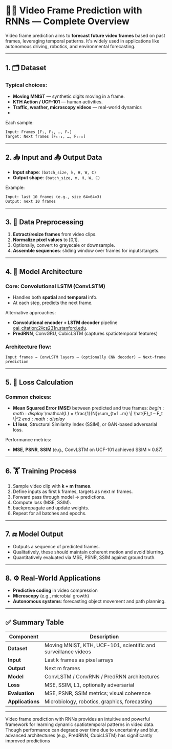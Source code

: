 # 🎥🔮 Video Frame Prediction with RNNs — Complete Overview

Video frame prediction aims to **forecast future video frames** based on past frames, leveraging temporal patterns. It's widely used in applications like autonomous driving, robotics, and environmental forecasting.

---

## 1. 🗂 Dataset

### Typical choices:
- **Moving MNIST** — synthetic digits moving in a frame.
- **KTH Action / UCF-101** — human activities.
- **Traffic, weather, microscopy videos** — real-world dynamics
- 
Each sample:
```
Input: Frames [F₁, F₂, …, Fₖ]
Target: Next frames [Fₖ₊₁, …, Fₖ₊ₘ]
```

---

## 2. 📥 Input and 📤 Output Data

- **Input shape**: `(batch_size, k, H, W, C)`
- **Output shape**: `(batch_size, m, H, W, C)`

Example:
```
Input: last 10 frames (e.g., size 64×64×3)
Output: next 10 frames
```

---

## 3. 🧹 Data Preprocessing

1. **Extract/resize frames** from video clips.
2. **Normalize pixel values** to [0,1].
3. Optionally, convert to grayscale or downsample.
4. **Assemble sequences**: sliding window over frames for inputs/targets.

---

## 4. 🧠 Model Architecture

### Core: Convolutional LSTM (ConvLSTM)
- Handles both **spatial** and **temporal** info.
- At each step, predicts the next frame.

Alternative approaches:
- **Convolutional encoder + LSTM decoder** pipeline [oai_citation:2‡cs231n.stanford.edu](https://cs231n.stanford.edu/reports/2022/pdfs/29.pdf?utm_source=chatgpt.com).
- **PredRNN**, ConvGRU, CubicLSTM (captures spatiotemporal features)

### Architecture flow:
```
Input frames → ConvLSTM layers → (optionally CNN decoder) → Next-frame prediction
```

---

## 5. 🧮 Loss Calculation

### Common choices:
- **Mean Squared Error (MSE)** between predicted and true frames:
  $begin:math:display$
  \\mathcal{L} = \\frac{1}{N}\\sum_{t=1…m} \\| \\hat{F}_t – F_t \\|^2
  $end:math:display$
- **L1 loss**, Structural Similarity Index (SSIM), or GAN-based adversarial loss.

Performance metrics:
- **MSE**, **PSNR**, **SSIM** (e.g., ConvLSTM on UCF-101 achieved SSIM ≈ 0.87)

---

## 6. 🏋️ Training Process

1. Sample video clip with **k + m frames**.
2. Define inputs as first k frames, targets as next m frames.
3. Forward pass through model → predictions.
4. Compute loss (MSE, SSIM).
5. backpropagate and update weights.
6. Repeat for all batches and epochs.

---

## 7. 🔚 Model Output

- Outputs a sequence of predicted frames.
- Qualitatively, these should maintain coherent motion and avoid blurring.
- Quantitatively evaluated via MSE, PSNR, SSIM against ground truth.

---

## 8. ⚙️ Real-World Applications

- **Predictive coding** in video compression
- **Microscopy** (e.g., microbial growth)
- **Autonomous systems**: forecasting object movement and path planning.

---

## ✅ Summary Table

| Component       | Description                                                    |
|------------------|----------------------------------------------------------------|
| **Dataset**     | Moving MNIST, KTH, UCF-101, scientific and surveillance videos |
| **Input**       | Last k frames as pixel arrays                                  |
| **Output**      | Next m frames                                                 |
| **Model**       | ConvLSTM / ConvRNN / PredRNN architectures                   |
| **Loss**        | MSE, SSIM, L1, optionally adversarial                         |
| **Evaluation**  | MSE, PSNR, SSIM metrics; visual coherence                    |
| **Applications**| Microbiology, robotics, graphics, forecasting                |

---

Video frame prediction with RNNs provides an intuitive and powerful framework for learning dynamic spatiotemporal patterns in video data. Though performance can degrade over time due to uncertainty and blur, advanced architectures (e.g., PredRNN, CubicLSTM) has significantly improved predictions
